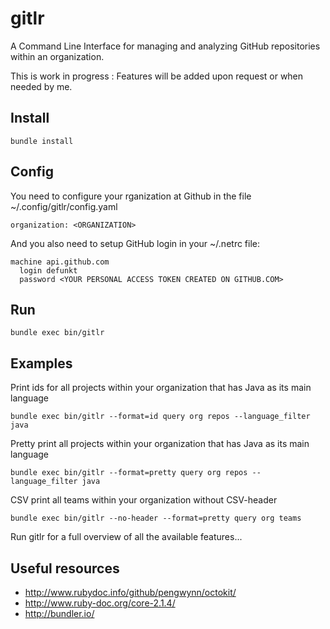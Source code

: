 gitlr
=====

A Command Line Interface for managing and analyzing GitHub repositories within an organization.

This is work in progress : Features will be added upon request or when needed by me.

Install
-------
```
bundle install 
```

Config
------
You need to configure your rganization at Github in the file ~/.config/gitlr/config.yaml

```
organization: <ORGANIZATION>
```

And you also need to setup GitHub login in your ~/.netrc file:

```
machine api.github.com
  login defunkt
  password <YOUR PERSONAL ACCESS TOKEN CREATED ON GITHUB.COM>
```


Run
---
```
bundle exec bin/gitlr
```

Examples
--------

Print ids for all projects within your organization that has Java as its main language
```
bundle exec bin/gitlr --format=id query org repos --language_filter java
```

Pretty print all projects within your organization that has Java as its main language
```
bundle exec bin/gitlr --format=pretty query org repos --language_filter java
```

CSV print all teams within your organization without CSV-header
```
bundle exec bin/gitlr --no-header --format=pretty query org teams
```

Run gitlr for a full overview of all the available features...



Useful resources
----------------
 * http://www.rubydoc.info/github/pengwynn/octokit/
 * http://www.ruby-doc.org/core-2.1.4/
 * http://bundler.io/
